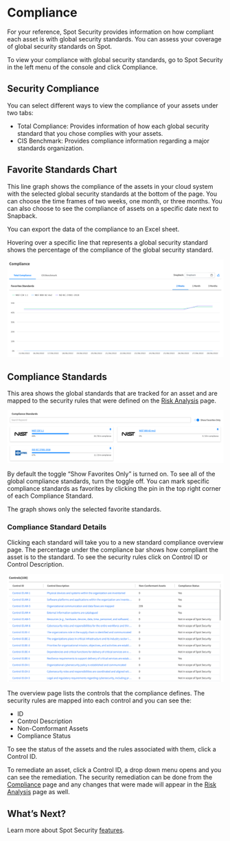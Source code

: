 # Compliance
For your reference, Spot Security provides information on how compliant each asset is with global security standards. You can assess your coverage of global security standards on Spot.

To view your compliance with global security standards, go to Spot Security in the left menu of the console and click Compliance.

## Security Compliance

You can select different ways to view the compliance of your assets under two tabs:
* Total Compliance: Provides information of how each global security standard that you chose complies with your assets.
* CIS Benchmark: Provides compliance information regarding a major standards organization.

## Favorite Standards Chart

This line graph shows the compliance of the assets in your cloud system with the selected global security standards at the bottom of the page. You can choose the time frames of two weeks, one month, or three months. You can also choose to see the compliance of assets on a specific date next to Snapback.

You can export the data of the compliance to an Excel sheet.

Hovering over a specific line that represents a global security standard shows the percentage of the compliance of the global security standard.

<img src="/spot-security/_media/spot-security-compliance1.png" />

## Compliance Standards

This area shows the global standards that are tracked for an asset and are mapped to the security rules that were defined on the [Risk Analysis](spot-security/features/analyze-risks) page.

<img src="/spot-security/_media/spot-security-compliance2.png" />

By default the toggle “Show Favorites Only” is turned on. To see all of the global compliance standards, turn the toggle off. You can mark specific compliance standards as favorites by clicking the pin in the top right corner of each Compliance Standard.

The graph shows only the selected favorite standards.

### Compliance Standard Details

Clicking each standard will take you to a new standard compliance overview page. The percentage under the compliance bar shows how compliant the asset is to the standard. To see the security rules click on Control ID or Control Description.

<img src="/spot-security/_media/spot-security-compliance3.png" />

The overview page lists the controls that the compliance defines. The security rules are mapped into each control and you can see the:
* ID
* Control Description
* Non-Comformant Assets
* Compliance Status

To see the status of the assets and the rules associated with them, click a Control ID.

To remediate an asset, click a Control ID, a drop down menu opens and you can see the remediation. The security remediation can be done from the [Compliance](spot-security/features/compliance) page and any changes that were made will appear in the [Risk Analysis](spot-security/features/analyze-risks/) page as well.

## What’s Next?
Learn more about Spot Security [features](spot-security/features/).

